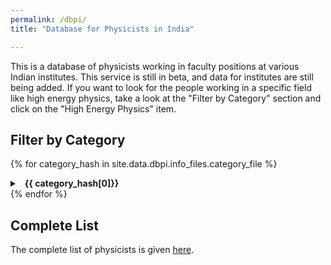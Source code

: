 ```yaml
---
permalink: /dbpi/
title: "Database for Physicists in India"

---
```


This is a database of physicists working in faculty positions at various Indian institutes. This service is still in beta, and data for institutes are still being added. If you want to look for the people working in a specific field like high energy physics, take a look at the "Filter by Category" section and click on the "High Energy Physics" item.

## Filter by Category

{% for category_hash in site.data.dbpi.info_files.category_file %}
<details>
<summary> 
&nbsp;
<b>{{ category_hash[0]}}</b>
</summary>
<br>
{% assign name = category_hash[0] | replace: " ","_" %}
{% for file_hash in site.data.dbpi.category_data %}
{% if file_hash[0] == name %}
{% assign people = file_hash[1] %}
<table>
<tr><th>Name</th>
<th>Institute</th>
<th>Designation</th>
<th>Research Area</th>
<th>Email Id</th></tr>
{% for person in people %}
	<tr>
	<td>{{ person.Name }}</td>
	<td><a target="_blank" style="text-decoration: none" href="{{ person.Homepage }}">{{ person.Institute }}</a></td>
	<td>{{ person.Designation }}</td>
	<td>{{ person.Interests | join: ", " }}</td>
	<td>{{ person.Email }}</td>
	</tr>
{% endfor %}
</table>
{% endif %}
{% endfor %}
</details>
{% endfor %}


## Complete List

The complete list of physicists is given [here](/dbpi-complete/).

